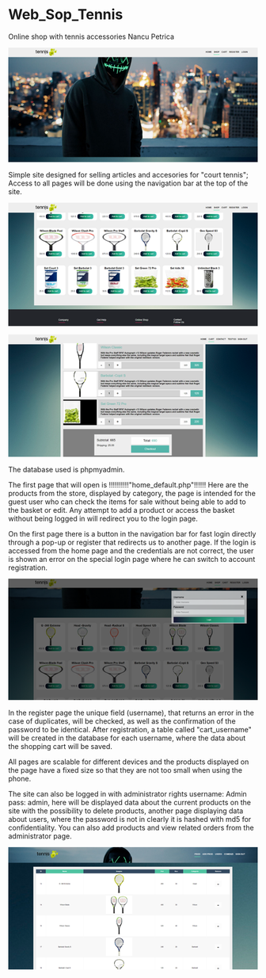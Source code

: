 # Web_Sop_Tennis
Online shop with tennis accessories
Nancu Petrica

![](./images_readme/Picture2.png)<br>

Simple site designed for selling articles and accesories for "court tennis";
Access to all pages will be done using the navigation bar at the top of the site.

![](./images_readme/Picture3.png)<br>

![](./images_readme/Picture4.png)<br>

The database used is phpmyadmin.



The first page that will open is !!!!!!!!!!"home_default.php"!!!!!! Here are the products from the store, displayed by category, the page is intended for the guest user who can check the items for sale without being able to add to the basket or edit. Any attempt to add a product or access the basket without being logged in will redirect you to the login page.

On the first page there is a button in the navigation bar for fast login directly through a pop-up or register that redirects us to another page.
If the login is accessed from the home page and the credentials are not correct, the user is shown an error on the special login page where he can switch to account registration.

![](./images_readme/login_popup.png)<br>


In the register page the unique field (username), that returns an error in the case of duplicates, will be checked, as well as the confirmation of the password to be identical. After registration, a table called "cart_username" will be created in the database for each username, where the data about the shopping cart will be saved.

All pages are scalable for different devices and the products displayed on the page have a fixed size so that they are not too small when using the phone.

The site can also be logged in with administrator rights username: Admin pass: admin, here will be displayed data about the current products on the site with the possibility to delete products, another page displaying data about users, where the password is not in clearly it is hashed with md5 for confidentiality. You can also add products and view related orders from the administrator page.

![](./images_readme/Picture5.png)<br>
